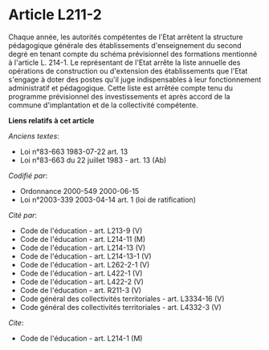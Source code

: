 # Article L211-2

Chaque année, les autorités compétentes de l'Etat arrêtent la structure pédagogique générale des établissements
d'enseignement du second degré en tenant compte du schéma prévisionnel des formations mentionné à l'article L. 214-1. Le
représentant de l'Etat arrête la liste annuelle des opérations de construction ou d'extension des établissements que l'Etat
s'engage à doter des postes qu'il juge indispensables à leur fonctionnement administratif et pédagogique. Cette liste est
arrêtée compte tenu du programme prévisionnel des investissements et après accord de la commune d'implantation et de la
collectivité compétente.

**Liens relatifs à cet article**

_Anciens textes_:

  - Loi n°83-663 1983-07-22 art. 13
  - Loi n°83-663 du 22 juillet 1983 - art. 13 (Ab)

_Codifié par_:

  - Ordonnance 2000-549 2000-06-15
  - Loi n°2003-339 2003-04-14 art. 1 (loi de ratification)

_Cité par_:

  - Code de l'éducation - art. L213-9 (V)
  - Code de l'éducation - art. L214-11 (M)
  - Code de l'éducation - art. L214-13 (V)
  - Code de l'éducation - art. L214-13-1 (V)
  - Code de l'éducation - art. L262-2-1 (V)
  - Code de l'éducation - art. L422-1 (V)
  - Code de l'éducation - art. L422-2 (V)
  - Code de l'éducation - art. R211-3 (V)
  - Code général des collectivités territoriales - art. L3334-16 (V)
  - Code général des collectivités territoriales - art. L4332-3 (V)

_Cite_:

  - Code de l'éducation - art. L214-1 (M)
